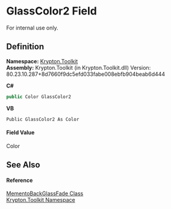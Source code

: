 # GlassColor2 Field


For internal use only.



## Definition
**Namespace:** <a href="79d2eac2-21f4-54ff-7552-b20c33c30600.md">Krypton.Toolkit</a>  
**Assembly:** Krypton.Toolkit (in Krypton.Toolkit.dll) Version: 80.23.10.287+8d7660f9dc5efd033fabe008ebfb904beab6d444

**C#**
``` C#
public Color GlassColor2
```
**VB**
``` VB
Public GlassColor2 As Color
```



#### Field Value
Color

## See Also


#### Reference
<a href="149760a8-9469-58da-884e-50bc26e44609.md">MementoBackGlassFade Class</a>  
<a href="79d2eac2-21f4-54ff-7552-b20c33c30600.md">Krypton.Toolkit Namespace</a>  
